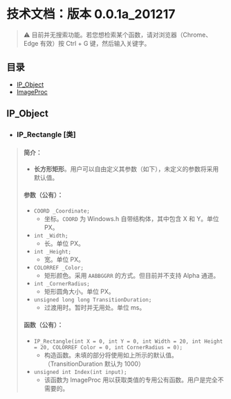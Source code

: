 # 技术文档：版本 0.0.1a_201217

> :warning: 目前并无搜索功能。若您想检索某个函数，请对浏览器（Chrome、Edge 有效）按 Ctrl + G 键，然后输入关键字。

## 目录
- [IP_Object](https://github.com/Junhao139/EasyX_DrawingObject/blob/main/Technical%20Document/v0.0.1a_201217.md#IP_Object)
- [ImageProc](https://github.com/Junhao139/EasyX_DrawingObject/blob/main/Technical%20Document/v0.0.1a_201217.md#ImageProc)

## IP_Object

- ### IP_Rectangle [类]
> #### __简介__：<br>
> * __长方形矩形__。用户可以自由定义其参数（如下），未定义的参数将采用默认值。
> #### __参数（公有）__：<br>
> * `COORD _Coordinate;`
>   * 坐标。`COORD` 为 Windows.h 自带结构体，其中包含 X 和 Y。单位 PX。
> * `int _Width;`
>   * 长。单位 PX。
> *	`int _Height;`
>   * 宽。单位 PX。
> * `COLORREF _Color;`
>   * 矩形颜色。采用 `AABBGGRR` 的方式。但目前并不支持 Alpha 通道。
> *	`int _CornerRadius;`
>   * 矩形圆角大小。单位 PX。
> *	`unsigned long long TransitionDuration;`
>   * 过渡用时。暂时并无用处。单位 ms。
> #### __函数（公有）__：<br>
> * `IP_Rectangle(int X = 0, int Y = 0, int Width = 20, int Height = 20, COLORREF Color = 0, int CornerRadius = 0);`
>   * 构造函数。未填的部分将使用如上所示的默认值。（TransitionDuration 默认为 1000）
> * `unsigned int Index(int input);`
>   * 该函数为 ImageProc 用以获取类值的专用公有函数。用户是完全不需要的。
